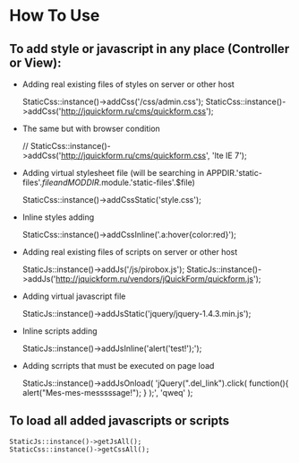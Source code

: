 # How To Use

## To add style or javascript in any place (Controller or View):

* Adding real existing files of styles on server or other host

    StaticCss::instance()->addCss('/css/admin.css');
    StaticCss::instance()->addCss('http://jquickform.ru/cms/quickform.css');

* The same but with browser condition

    // <!--[lte IE 7]><link rel="stylesheet" href="****.css" media="all" type="text/css" /><![endif]-->
    StaticCss::instance()->addCss('http://jquickform.ru/cms/quickform.css', 'lte IE 7');

* Adding virtual stylesheet file (will be searching in APPDIR.'static-files'.$file and MODDIR.$module.'static-files'.$file)

    StaticCss::instance()->addCssStatic('style.css');

* Inline styles adding

    StaticCss::instance()->addCssInline('.a:hover{color:red}');

* Adding real existing files of scripts on server or other host

    StaticJs::instance()->addJs('/js/pirobox.js');
    StaticJs::instance()->addJs('http://jquickform.ru/vendors/jQuickForm/quickform.js');

* Adding virtual javascript file

    StaticJs::instance()->addJsStatic('jquery/jquery-1.4.3.min.js');

* Inline scripts adding

    StaticJs::instance()->addJsInline('alert(\'test!\');');

* Adding scrripts that must be executed on page load

    StaticJs::instance()->addJsOnload(
        'jQuery(".del_link").click(
            function(){
                alert("Mes-mes-messsssage!");
            }
        );',
        'qweq'
    );

## To load all added javascripts or scripts

    StaticJs::instance()->getJsAll();
    StaticCss::instance()->getCssAll();